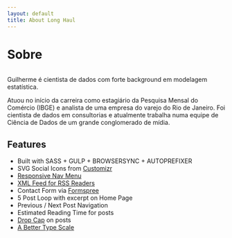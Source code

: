 ```yaml
---
layout: default
title: About Long Haul
---
```


<div class="post">
	<h1 class="pageTitle">Sobre</h1>
	<img src="{{ '/assets/img/touring.jpg' | prepend: site.baseurl }}" alt="">
	<p class="intro">Guilherme é cientista de dados com forte background em modelagem estatística.</p>
	<p>Atuou no início da carreira como estagiário da Pesquisa Mensal do Comércio (IBGE) e analista de uma empresa do varejo do Rio de Janeiro. Foi cientista de dados em consultorias e atualmente trabalha numa equipe de Ciência de Dados de um grande conglomerado de mídia.</p>
	<h2>Features</h2>
	<ul>
		<li>Built with SASS + GULP + BROWSERSYNC + AUTOPREFIXER</li>
  		<li>SVG Social Icons from <a href="http://customizr.net/icons/">Customizr</a></li>
  		<li><a href="http://responsive-nav.com/">Responsive Nav Menu</a></li>
  		<li><a href="https://github.com/snaptortoise/jekyll-rss-feeds">XML Feed for RSS Readers</a></li>
  		<li>Contact Form via <a href="http://formspree.io/">Formspree</a></li>
      <li>5 Post Loop with excerpt on Home Page</li>
  		<li>Previous / Next Post Navigation</li>
      <li>Estimated Reading Time for posts</li>
  		<li><a href="https://github.com/adobe-webplatform/dropcap.js">Drop Cap</a> on posts</li>
  		<li><a href="http://typecast.com/blog/a-more-modern-scale-for-web-typography">A Better Type Scale</a></li>
  	</ul>
</div>
